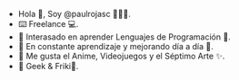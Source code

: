 - Hola 👋, Soy @paulrojasc 👨🏻‍💻.
- ⌨️ Freelance 💻.
- 👀 Interasado en aprender Lenguajes de Programación 📖.
- 🌱 En constante aprendizaje y mejorando día a día 🚀.
- 🍪 Me gusta el Anime, Videojuegos y el Séptimo Arte ✨.
- 👾 Geek & Friki🤖.

<!---
paulrojasc/paulrojasc is a ✨ special ✨ repository because its `README.md` (this file) appears on your GitHub profile.
You can click the Preview link to take a look at your changes.
--->
